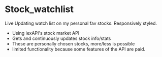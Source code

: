 # Stock_watchlist
Live Updating watch list on my personal fav stocks. Responsively styled.
- Using iexAPI's stock market API
- Gets and continuously updates stock info/stats
- These are personally chosen stocks, more/less is possible
- limited functionality because some features of the API are paid.
